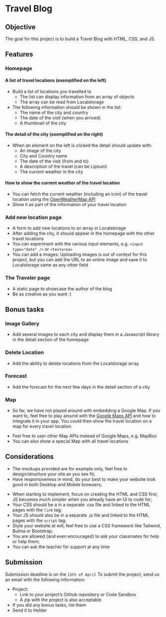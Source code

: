 # Travel Blog

## Objective
The goal for this project is to build a Travel Blog with HTML, CSS, and JS.

## Features
### Homepage
#### A list of travel locations (exemplified on the left)
- Build a list of locations you travelled to
	- The list can display information from an array of objects
	- The array can be read from Localstorage
- The following information should be shown in the list:
	- The name of the city and country
	- The date of the visit (when you arrived)
	- A thumbnail of the city
#### The detail of the city (exemplified on the right)
* When an element on the left is clicked the detail should update with:
	- An image of the city
	- City and Country name
	* The date of the visit (from and to)
	* A description of the travel (can be Lipsum)
	* The current weather in the city 
#### How to show the current weather of the travel location
* You can fetch the current weather (including an icon) of the travel location using the [OpenWeatherMap API](https://openweathermap.org/api)
* Show it as part of the information of your travel location

### Add new location page
- A form to add new locations to an array in Localstorage
- After adding the city, it should appear in the homepage with the other travel locations
- You can experiment with the various input elements, e.g. `<input type="date" />` or `<textarea>`
- You can add a images: Uploading images is out of context for this project, but you can add the URL to an online image and save it to Localstorage same as any other field

### The Traveler page
- A static page to showcase the author of the blog
- Be as creative as you want :)

## Bonus tasks
### Image Gallery
* Add several images to each city and display them in a Javascript library in the detail section of the homepage

### Delete Location
* Add the ability to delete locations from the Localstorage array

### Forecast
* Add the forecast for the next few days in the detail section of a city

### Map
- So far, we have not played around with embedding a Google Map. If you want to, feel free to play around with the [Google Maps API](https://developers.google.com/maps/documentation/javascript/overview) and how to integrate it in your app. You could then show the travel location on a map for every travel location.
* Feel free to user other Map APIs instead of Google Maps, e.g. MapBox
* You can also show a special Map with all travel locations

## Considerations
* The mockups provided are for example only, feel free to design/structure your site as you see fit;
* Have responsiveness in mind, do your best to make your website look good in both Desktop and Mobile browsers;
- When starting to implement, focus on creating the HTML and CSS first, JS becomes much simpler when you already have an UI to code for;
- Your CSS should be a in a separate .css file and linked to the HTML pages with the `link` tag;
- Your JS should also be in a separate .js file and linked to the HTML pages with the `script` tag;
- Style your website at will, feel free to use a CSS framework like Tailwind, Bulma or Bootstrap;
- You are allowed (and even encouraged) to ask your classmates for help or help them;
- You can ask the teacher for support at any time

## Submission
Submission deadline is on the `13th of April`
To submit the project, send us an email with the following information:
- Project:
	* Link to your project’s Github repository or Code Sandbox
	* A zip with the project is also acceptable
- If you did any bonus tasks, list them
- Send it to Helder
